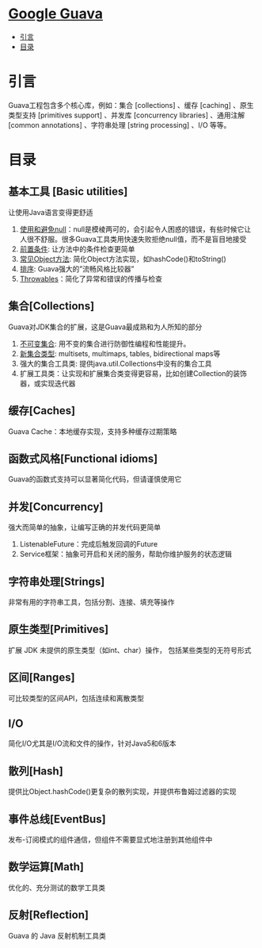 [Google Guava](https://github.com/google/guava) 
====
* [引言](#引言)
* [目录](#目录)
# 引言
Guava工程包含多个核心库，例如：集合 [collections] 、缓存 [caching] 、原生类型支持 [primitives support] 、并发库 [concurrency libraries] 、通用注解 [common annotations] 、字符串处理 [string processing] 、I/O 等等。

# 目录
## 基本工具 [Basic utilities]
让使用Java语言变得更舒适
1. [使用和避免null](./BasicUtilties/使用和避免null.md)：null是模棱两可的，会引起令人困惑的错误，有些时候它让人很不舒服。很多Guava工具类用快速失败拒绝null值，而不是盲目地接受
2. [前置条件](./BasicUtilties/前置条件.md): 让方法中的条件检查更简单
3. [常见Object方法](./BasicUtilties/常见的Object方法.md): 简化Object方法实现，如hashCode()和toString()
4. [排序](./BasicUtilties/排序.md): Guava强大的”流畅风格比较器”
5. [Throwables](./BasicUtilties/Throwables.md)：简化了异常和错误的传播与检查

## 集合[Collections]
Guava对JDK集合的扩展，这是Guava最成熟和为人所知的部分
1. [不可变集合](./collections/不可变集合.md): 用不变的集合进行防御性编程和性能提升。
2. [新集合类型](./collections/新集合类型.md): multisets, multimaps, tables, bidirectional maps等
3. 强大的集合工具类: 提供java.util.Collections中没有的集合工具
4. 扩展工具类：让实现和扩展集合类变得更容易，比如创建Collection的装饰器，或实现迭代器
## 缓存[Caches]
Guava Cache：本地缓存实现，支持多种缓存过期策略
## 函数式风格[Functional idioms]
Guava的函数式支持可以显著简化代码，但请谨慎使用它
## 并发[Concurrency]
强大而简单的抽象，让编写正确的并发代码更简单
1. ListenableFuture：完成后触发回调的Future
2. Service框架：抽象可开启和关闭的服务，帮助你维护服务的状态逻辑
## 字符串处理[Strings]
非常有用的字符串工具，包括分割、连接、填充等操作
## 原生类型[Primitives]
扩展 JDK 未提供的原生类型（如int、char）操作， 包括某些类型的无符号形式
## 区间[Ranges]
可比较类型的区间API，包括连续和离散类型
## I/O
简化I/O尤其是I/O流和文件的操作，针对Java5和6版本
## 散列[Hash]
提供比Object.hashCode()更复杂的散列实现，并提供布鲁姆过滤器的实现
## 事件总线[EventBus]
发布-订阅模式的组件通信，但组件不需要显式地注册到其他组件中
## 数学运算[Math]
优化的、充分测试的数学工具类
## 反射[Reflection]
Guava 的 Java 反射机制工具类

